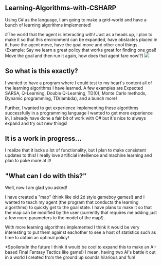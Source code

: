 ## Learning-Algorithms-with-CSHARP
Using C# as the language, I am going to make a grid-world and have a bunch of learning algorithms implemented! 

#The world that the agent is interacting with!
Just as a heads up, I plan to make it so that this environment can be expanded, have obstacles placed in it, have the
agent move, have the goal move and other cool things. 
(Example: Say we learn a great policy that works great for finding one goal! Move the goal and then run it again, how
does that agent fare now!?)
![](https://raw.githubusercontent.com/ctevans/Learning-Algorithms-with-CSHARP/master/ConsoleApplication1/image.png)

## So what is this exactly?
I wanted to have a program where I could test to my heart's content all of the learning algorithms I have learned.
A few examples are Expected SARSA, Q-Learning, Double Q-Learning, TD(0), Monte Carlo methods, Dynamic programming, TD(lambda),
and a bunch more! 

Further, I wanted to get experience implementing these algorithms successfully in a programming language I wanted to get
more experience in, I already have done a fair bit of work with C# but it's nice to always expand and try out new things!

## It is a work in progress...
I realize that it lacks a lot of functionality, but I plan to make consistent updates to this! I really love
artificial intellience and machine learning and plan to poke more at it! 

## "What can I do with this?"
Well, now I am glad you asked!

I have created a "map" (think like old 2d style gameboy games!) and I wanted to teach my agent (the program that conducts 
the learning algorithms) to quickly get to the goal state. I have plans to make it so that the map can be modified 
by the user (currently that requires me adding just a few more parameters to the model of the map!).

With more learning algorithms implemented I think it would be very interesting to put them against eachother to see a host
of statistics such as time to obtain an optimal policy! 

*Spoilers(In the future I think it would be cool to expand this to make an AI-based Final Fantasy Tactics like game!)
I mean, having two AI's battle it out in a world I created from the ground up sounds hilarious and fun!
